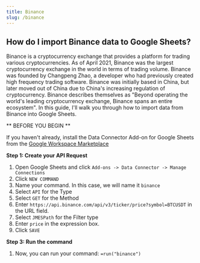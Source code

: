 ```yaml
---
title: Binance
slug: /binance
---
```


## How do I import Binance data to Google Sheets?

Binance is a cryptocurrency exchange that provides a platform for trading various cryptocurrencies. As of April 2021, Binance was the largest cryptocurrency exchange in the world in terms of trading volume. Binance was founded by Changpeng Zhao, a developer who had previously created high frequency trading software. Binance was initially based in China, but later moved out of China due to China's increasing regulation of cryptocurrency. Binance describes themselves as "Beyond operating the world's leading cryptocurrency exchange, Binance spans an entire ecosystem". In this guide, I'll walk you through how to import data from Binance into Google Sheets.

** BEFORE YOU BEGIN **

If you haven't already, install the Data Connector Add-on for Google Sheets from the [Google Workspace Marketplace](https://workspace.google.com/marketplace/app/appname/529655450076)

**Step 1: Create your API Request**

1. Open Google Sheets and click `Add-ons -> Data Connector -> Manage Connections`
2. Click `NEW COMMAND`
3. Name your command. In this case, we will name it `binance`
4. Select `API` for the Type
5. Select `GET` for the Method
6. Enter `https://api.binance.com/api/v3/ticker/price?symbol=BTCUSDT` in the URL field.
7. Select `JMESPath` for the Filter type
8. Enter `price` in the expression box.
9. Click `SAVE`

**Step 3: Run the command**

1. Now, you can run your command: `=run("binance")`